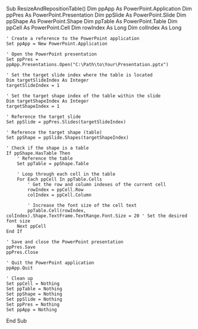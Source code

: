 Sub ResizeAndRepositionTable()
    Dim ppApp As PowerPoint.Application
    Dim ppPres As PowerPoint.Presentation
    Dim ppSlide As PowerPoint.Slide
    Dim ppShape As PowerPoint.Shape
    Dim ppTable As PowerPoint.Table
    Dim ppCell As PowerPoint.Cell
    Dim rowIndex As Long
    Dim colIndex As Long
    
    ' Create a reference to the PowerPoint application
    Set ppApp = New PowerPoint.Application
    
    ' Open the PowerPoint presentation
    Set ppPres = ppApp.Presentations.Open("C:\Path\to\Your\Presentation.pptx")
    
    ' Set the target slide index where the table is located
    Dim targetSlideIndex As Integer
    targetSlideIndex = 1
    
    ' Set the target shape index of the table within the slide
    Dim targetShapeIndex As Integer
    targetShapeIndex = 1
    
    ' Reference the target slide
    Set ppSlide = ppPres.Slides(targetSlideIndex)
    
    ' Reference the target shape (table)
    Set ppShape = ppSlide.Shapes(targetShapeIndex)
    
    ' Check if the shape is a table
    If ppShape.HasTable Then
        ' Reference the table
        Set ppTable = ppShape.Table
        
        ' Loop through each cell in the table
        For Each ppCell In ppTable.Cells
            ' Get the row and column indexes of the current cell
            rowIndex = ppCell.Row
            colIndex = ppCell.Column
            
            ' Increase the font size of the cell text
            ppTable.Cell(rowIndex, colIndex).Shape.TextFrame.TextRange.Font.Size = 20 ' Set the desired font size
        Next ppCell
    End If
    
    ' Save and close the PowerPoint presentation
    ppPres.Save
    ppPres.Close
    
    ' Quit the PowerPoint application
    ppApp.Quit
    
    ' Clean up
    Set ppCell = Nothing
    Set ppTable = Nothing
    Set ppShape = Nothing
    Set ppSlide = Nothing
    Set ppPres = Nothing
    Set ppApp = Nothing
End Sub
